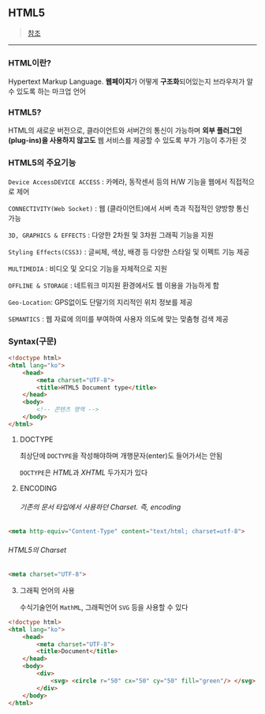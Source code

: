 ## HTML5
>[참조](https://webclub.tistory.com/491)

---

### HTML이란?

Hypertext Markup Language. **웹페이지**가 어떻게 **구조화**되어있는지 브라우저가 알 수 있도록 하는 마크업 언어

### HTML5?

HTML의 새로운 버전으로, 클라이언트와 서버간의 통신이 가능하며 **외부 플러그인(plug-ins)을 사용하지 않고도** 웹 서비스를 제공할 수 있도록 부가 기능이 추가된 것



### HTML5의 주요기능

`Device AccessDEVICE ACCESS` : 카메라, 동작센서 등의 H/W 기능을 웹에서 직접적으로 제어

`CONNECTIVITY(Web Socket)` : 웹 (클라이언트)에서 서버 측과 직접적인 양방향 통신 가능

`3D, GRAPHICS & EFFECTS` : 다양한 2차원 및 3차원 그래픽 기능을 지원

`Styling Effects(CSS3)` : 글씨체, 색상, 배경 등 다양한 스타일 및 이펙트 기능 제공

`MULTIMEDIA` : 비디오 및 오디오 기능을 자체적으로 지원

`OFFLINE & STORAGE` : 네트워크 미지원 환경에서도 웹 이용을 가능하게 함

`Geo-Location`: GPS없이도 단말기의 지리적인 위치 정보를 제공

`SEMANTICS` : 웹 자료에 의미를 부여하여 사용자 의도에 맞는 맞춤형 검색 제공



### Syntax(구문)

```html
<!doctype html>
<html lang="ko">
    <head>
        <meta charset="UTF-8">
        <title>HTML5 Document type</title>
    </head>
    <body>
        <!-- 콘텐츠 영역 -->
    </body>
</html>
```

1. DOCTYPE

   최상단에 `DOCTYPE`을 작성해야하며 개행문자(enter)도 들어가서는 안됨

   `DOCTYPE`은 *HTML*과 *XHTML* 두가지가 있다

2. ENCODING

   ###### 기존의 문서 타입에서 사용하던 Charset. 즉, encoding

  ```html
  <meta http-equiv="Content-Type" content="text/html; charset=utf-8">
  ```

###### 		 HTML5의 Charset

```html
<meta charset="UTF-8">
```

3. 그래픽 언어의 사용

   수식기술언어 `MathML`, 그래픽언어 `SVG` 등을 사용할 수 있다

 ```html
 <!doctype html> 
 <html lang="ko">
     <head>
         <meta charset="UTF-8">
         <title>Document</title> 
     </head>
     <body>
         <div> 
             <svg> <circle r="50" cx="50" cy="50" fill="green"/> </svg>
         </div> 
     </body>
 </html>
 ```

   